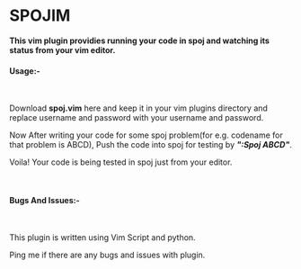 SPOJIM
======

<b>
This vim plugin providies running your code in spoj and watching its status from your vim editor.
</b>

<h4>Usage:-</h4></br>
<p>Download <b>spoj.vim</b> here and keep it in your vim plugins directory and replace username and password with your username and
password.</p>
<p>Now After writing your code for some spoj problem(for e.g. codename for that problem is ABCD), Push the code into spoj for testing by <i><b>":Spoj ABCD"</b></i>.</p>
<p>Voila! Your code is being tested in spoj just from your editor.</p><br/>


<h4>Bugs And Issues:-</h4></br>
<p>This plugin is written using Vim Script and python.</p>
<p>Ping me if there are any bugs and issues with plugin.</p>
